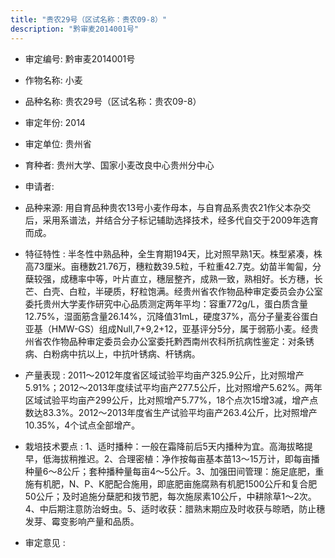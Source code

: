 ```yaml
---
title: "贵农29号（区试名称：贵农09-8）"
description: "黔审麦2014001号"
---
```

* 审定编号:  黔审麦2014001号

*  作物名称:  小麦

*  品种名称:  贵农29号（区试名称：贵农09-8）

*  审定年份:  2014

*  审定单位:  贵州省

* 育种者:  贵州大学、国家小麦改良中心贵州分中心

*  申请者:  

*  品种来源:  用自育品种贵农13号小麦作母本，与自育品系贵农21作父本杂交后，采用系谱法，并结合分子标记辅助选择技术，经多代自交于2009年选育而成。

*  特征特性 : 
半冬性中熟品种，全生育期194天，比对照早熟1天。株型紧凑，株高73厘米。亩穗数21.76万，穗粒数39.5粒，千粒重42.7克。幼苗半匍匐，分蘖较强，成穗率中等，叶片直立，穗层整齐，成熟一致，熟相好。长方穗，长芒、白壳、白粒，半硬质，籽粒饱满。经贵州省农作物品种审定委员会办公室委托贵州大学麦作研究中心品质测定两年平均：容重772g/L，蛋白质含量12.75%，湿面筋含量26.14%，沉降值31mL，硬度37%，高分子量麦谷蛋白亚基（HMW-GS）组成Null,7+9,2+12，亚基评分5分，属于弱筋小麦。经贵州省农作物品种审定委员会办公室委托黔西南州农科所抗病性鉴定：对条锈病、白粉病中抗以上，中抗叶锈病、杆锈病。
 
*  产量表现 : 
2011～2012年度省区域试验平均亩产325.9公斤，比对照增产5.91%；2012～2013年度续试平均亩产277.5公斤，比对照增产5.62%。两年区域试验平均亩产299公斤，比对照增产5.77%，18个点次15增3减，增产点数达83.3%。2012～2013年度省生产试验平均亩产263.4公斤，比对照增产10.35%，4个试点全部增产。

*  栽培技术要点 : 
1、适时播种：一般在霜降前后5天内播种为宜。高海拔略提早，低海拔稍推迟。2、合理密植：净作按每亩基本苗13～15万计，即每亩播种量6～8公斤；套种播种量每亩4～5公斤。3、加强田间管理：施足底肥，重施有机肥，N、P、K肥配合施用，即底肥亩施腐熟有机肥1500公斤和复合肥50公斤；及时追施分蘖肥和拨节肥，每次施尿素10公斤，中耕除草1～2次。4、中后期注意防治蚜虫。5、适时收获：腊熟末期应及时收获与晾晒，防止穗发芽、霉变影响产量和品质。

*  审定意见 : 

